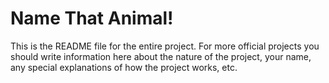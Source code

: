 # Name That Animal!

This is the README file for the entire project. For more official projects you should write information here about the nature of the project, your name, any special explanations of how the project works, etc.
